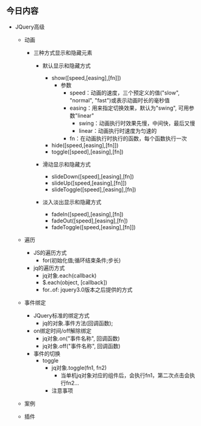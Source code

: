 ## 今日内容
- JQuery高级
    - 动画
        - 三种方式显示和隐藏元素
            - 默认显示和隐藏方式
                - show([speed,[easing],[fn]])
                    - 参数
                        - speed：动画的速度，三个预定义的值("slow", "normal", "fast")或表示动画时长的毫秒值
                        - easing：用来指定切换效果，默认为"swing", 可用参数"linear"
                            - swing：动画执行时效果先慢，中间快，最后又慢
                            - linear：动画执行时速度为匀速的
                        - fn：在动画执行时执行的函数，每个函数执行一次
                - hide([speed,[easing],[fn]])
                - toggle([speed],[easing],[fn])
    
            - 滑动显示和隐藏方式
                - slideDown([speed],[easing],[fn])
                - slideUp([speed,[easing],[fn]])
                - slideToggle([speed],[easing],[fn])
              
            - 淡入淡出显示和隐藏方式
                - fadeIn([speed],[easing],[fn])
                - fadeOut([speed],[easing],[fn])
                - fadeToggle([speed,[easing],[fn]])
    - 遍历
        - JS的遍历方式
            - for(初始化值;循环结束条件;步长)
        - jq的遍历方式
            - jq对象.each(callback)
            - $.each(object, [callback])
            - for..of: jquery3.0版本之后提供的方式
    - 事件绑定
        - JQuery标准的绑定方式
            - jq的对象.事件方法(回调函数);
        - on绑定时间/off解除绑定
            - jq对象.on("事件名称", 回调函数)
            - jq对象.off("事件名称", 回调函数)
        - 事件的切换
            - toggle
                - jq对象.toggle(fn1, fn2)
                    - 当单机jq对象对应的组件后，会执行fn1，第二次点击会执行fn2...
                - 注意事项
                
    - 案例
    - 插件